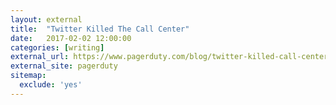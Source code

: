 ```yaml
---
layout: external
title:  "Twitter Killed The Call Center"
date:   2017-02-02 12:00:00
categories: [writing]
external_url: https://www.pagerduty.com/blog/twitter-killed-call-center/
external_site: pagerduty
sitemap:
  exclude: 'yes'
---
```

